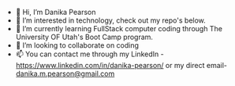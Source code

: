 - 👋 Hi, I’m Danika Pearson
- 👀 I’m interested in technology, check out my repo's below.
- 🌱 I’m currently learning FullStack computer coding through The University OF Utah's Boot Camp program. 
- 💞️ I’m looking to collaborate on coding
- 📫 You can contact me through my LinkedIn -https://www.linkedin.com/in/danika-pearson/ or my direct email- danika.m.pearson@gmail.com 

<!---
karmadog72/karmadog72 is a ✨ special ✨ repository because its `README.md` (this file) appears on your GitHub profile.
You can click the Preview link to take a look at your changes.
--->
